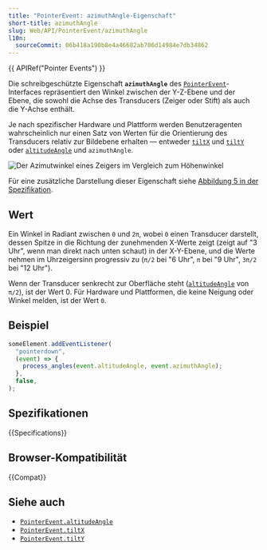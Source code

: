 ```yaml
---
title: "PointerEvent: azimuthAngle-Eigenschaft"
short-title: azimuthAngle
slug: Web/API/PointerEvent/azimuthAngle
l10n:
  sourceCommit: 06b418a190b8e4a46682ab706d14984e7db34862
---
```


{{ APIRef("Pointer Events") }}

Die schreibgeschützte Eigenschaft **`azimuthAngle`** des [`PointerEvent`](/de/docs/Web/API/PointerEvent)-Interfaces repräsentiert den Winkel zwischen der Y-Z-Ebene und der Ebene, die sowohl die Achse des Transducers (Zeiger oder Stift) als auch die Y-Achse enthält.

Je nach spezifischer Hardware und Plattform werden Benutzeragenten wahrscheinlich nur einen Satz von Werten für die Orientierung des Transducers relativ zur Bildebene erhalten — entweder [`tiltX`](/de/docs/Web/API/PointerEvent/tiltx) und [`tiltY`](/de/docs/Web/API/PointerEvent/tilty) oder [`altitudeAngle`](/de/docs/Web/API/PointerEvent/altitudeAngle) und `azimuthAngle`.

![Der Azimutwinkel eines Zeigers im Vergleich zum Höhenwinkel](azimuth_altitude_angles.svg)

Für eine zusätzliche Darstellung dieser Eigenschaft siehe [Abbildung 5 in der Spezifikation](https://w3c.github.io/pointerevents/#figure_azimuthAngle).

## Wert

Ein Winkel in Radiant zwischen `0` und `2π`, wobei `0` einen Transducer darstellt, dessen Spitze in die Richtung der zunehmenden X-Werte zeigt (zeigt auf "3 Uhr", wenn man direkt nach unten schaut) in der X-Y-Ebene, und die Werte nehmen im Uhrzeigersinn progressiv zu (`π/2` bei "6 Uhr", `π` bei "9 Uhr", `3π/2` bei "12 Uhr").

Wenn der Transducer senkrecht zur Oberfläche steht ([`altitudeAngle`](/de/docs/Web/API/PointerEvent/altitudeAngle) von `π/2`), ist der Wert 0.
Für Hardware und Plattformen, die keine Neigung oder Winkel melden, ist der Wert `0`.

## Beispiel

```js
someElement.addEventListener(
  "pointerdown",
  (event) => {
    process_angles(event.altitudeAngle, event.azimuthAngle);
  },
  false,
);
```

## Spezifikationen

{{Specifications}}

## Browser-Kompatibilität

{{Compat}}

## Siehe auch

- [`PointerEvent.altitudeAngle`](/de/docs/Web/API/PointerEvent/altitudeAngle)
- [`PointerEvent.tiltX`](/de/docs/Web/API/PointerEvent/tiltX)
- [`PointerEvent.tiltY`](/de/docs/Web/API/PointerEvent/tiltY)

